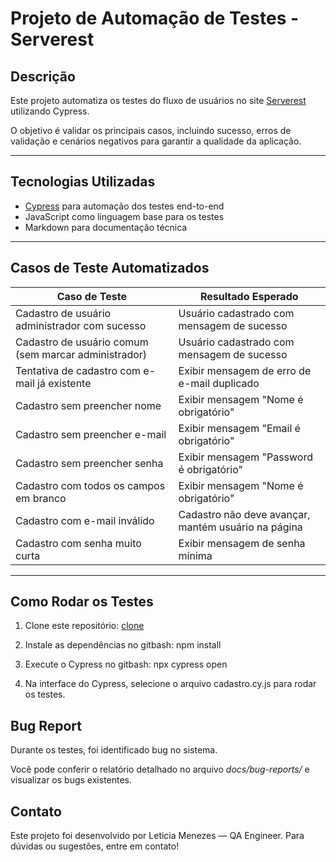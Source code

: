 # Projeto de Automação de Testes - Serverest

## Descrição

Este projeto automatiza os testes do fluxo de usuários no site [Serverest](https://front.serverest.dev/cadastrarusuarios) utilizando Cypress.

O objetivo é validar os principais casos, incluindo sucesso, erros de validação e cenários negativos para garantir a qualidade da aplicação.

---

## Tecnologias Utilizadas

- [Cypress](https://www.cypress.io/) para automação dos testes end-to-end
- JavaScript como linguagem base para os testes
- Markdown para documentação técnica

---

## Casos de Teste Automatizados

| Caso de Teste                                         | Resultado Esperado                                  |
|-------------------------------------------------------|-----------------------------------------------------|
| Cadastro de usuário administrador com sucesso         | Usuário cadastrado com mensagem de sucesso          |
| Cadastro de usuário comum (sem marcar administrador)  | Usuário cadastrado com mensagem de sucesso          |
| Tentativa de cadastro com e-mail já existente         | Exibir mensagem de erro de e-mail duplicado         |
| Cadastro sem preencher nome                           | Exibir mensagem "Nome é obrigatório"                |
| Cadastro sem preencher e-mail                         | Exibir mensagem "Email é obrigatório"               |
| Cadastro sem preencher senha                          | Exibir mensagem "Password é obrigatório"            |
| Cadastro com todos os campos em branco                | Exibir mensagem "Nome é obrigatório"                |
| Cadastro com e-mail inválido                          | Cadastro não deve avançar, mantém usuário na página |
| Cadastro com senha muito curta                        | Exibir mensagem de senha mínima                     |

---

## Como Rodar os Testes

1. Clone este repositório: [clone](https://github.com/leticiamenezesb/serverest-user.git)

2. Instale as dependências no gitbash: npm install 
   
3. Execute o Cypress no gitbash: npx cypress open 

4. Na interface do Cypress, selecione o arquivo cadastro.cy.js para rodar os testes.


## Bug Report
Durante os testes, foi identificado bug no sistema.

Você pode conferir o relatório detalhado no arquivo *docs/bug-reports/* e visualizar os bugs existentes.

## Contato
Este projeto foi desenvolvido por Leticia Menezes — QA Engineer.
Para dúvidas ou sugestões, entre em contato!
